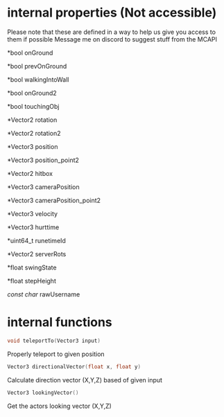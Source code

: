 # internal properties (Not accessible)

Please note that these are defined in a way to help us give you access to them if possible
Message me on discord to suggest stuff from the MCAPI

*bool onGround

*bool prevOnGround

*bool walkingIntoWall

*bool onGround2

*bool touchingObj

*Vector2 rotation

*Vector2 rotation2

*Vector3 position

*Vector3 position_point2

*Vector2 hitbox

*Vector3 cameraPosition

*Vector3 cameraPosition_point2

*Vector3 velocity

*Vector3 hurttime

*uint64_t runetimeId

*Vector2 serverRots

*float swingState

*float stepHeight

*const char* rawUsername

# internal functions

```cpp
void teleportTo(Vector3 input)
```
Properly teleport to given position

```cpp
Vector3 directionalVector(float x, float y)
```
Calculate direction vector (X,Y,Z) based of given input

```cpp
Vector3 lookingVector()
```
Get the actors looking vector (X,Y,Z)
